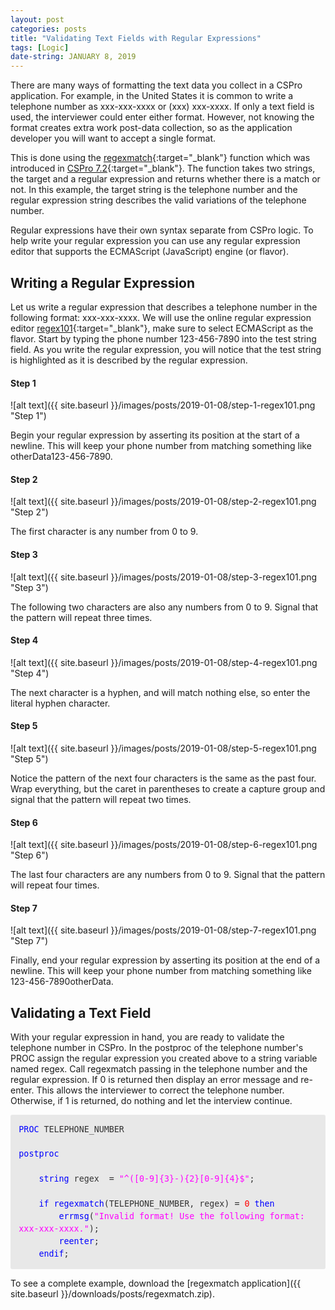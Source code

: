 ```yaml
---
layout: post
categories: posts
title: "Validating Text Fields with Regular Expressions"
tags: [Logic]
date-string: JANUARY 8, 2019
---
```


There are many ways of formatting the text data you collect in a CSPro application. For example, in the United States it is common to write a telephone number as xxx-xxx-xxxx or (xxx) xxx-xxxx. If only a text field is used, the interviewer could enter either format. However, not knowing the format creates extra work post-data collection, so as the application developer you will want to accept a single format.

This is done using the [regexmatch](http://www.csprousers.org/help/CSPro/regexmatch_function.html){:target="_blank"} function which was introduced in [CSPro 7.2](http://www.csprousers.org/help/CSPro/what_is_new_in_cspro_7_2.html){:target="_blank"}. The function takes two strings, the target and a regular expression and returns whether there is a match or not. In this example, the target string is the telephone number and the regular expression string describes the valid variations of the telephone number.

Regular expressions have their own syntax separate from CSPro logic. To help write your regular expression you can use any regular expression editor that supports the ECMAScript (JavaScript) engine (or flavor).

## Writing a Regular Expression
Let us write a regular expression that describes a telephone number in the following format: xxx-xxx-xxxx. We will use the online regular expression editor [regex101](https://regex101.com/){:target="_blank"}, make sure to select ECMAScript as the flavor. Start by typing the phone number 123-456-7890 into the test string field. As you write the regular expression, you will notice that the test string is highlighted as it is described by the regular expression.

#### Step 1
![alt text]({{ site.baseurl }}/images/posts/2019-01-08/step-1-regex101.png "Step 1")
<div>Begin your regular expression by asserting its position at the start of a newline. This will keep your phone number from matching something like otherData123-456-7890.</div>

#### Step 2
![alt text]({{ site.baseurl }}/images/posts/2019-01-08/step-2-regex101.png "Step 2")
<div>The first character is any number from 0 to 9.</div>

#### Step 3
![alt text]({{ site.baseurl }}/images/posts/2019-01-08/step-3-regex101.png "Step 3")
<div>The following two characters are also any numbers from 0 to 9. Signal that the pattern will repeat three times.</div>

#### Step 4
![alt text]({{ site.baseurl }}/images/posts/2019-01-08/step-4-regex101.png "Step 4")
<div>The next character is a hyphen, and will match nothing else, so enter the literal hyphen character.</div>

#### Step 5
![alt text]({{ site.baseurl }}/images/posts/2019-01-08/step-5-regex101.png "Step 5")
<div>Notice the pattern of the next four characters is the same as the past four. Wrap everything, but the caret in parentheses to create a capture group and signal that the pattern will repeat two times.</div>

#### Step 6
![alt text]({{ site.baseurl }}/images/posts/2019-01-08/step-6-regex101.png "Step 6")
<div>The last four characters are any numbers from 0 to 9. Signal that the pattern will repeat four times.</div>

#### Step 7
![alt text]({{ site.baseurl }}/images/posts/2019-01-08/step-7-regex101.png "Step 7")
<div>Finally, end your regular expression by asserting its position at the end of a newline. This will keep your phone number from matching something like 123-456-7890otherData.</div>

## Validating a Text Field
With your regular expression in hand, you are ready to validate the telephone number in CSPro. In the postproc of the telephone number's PROC assign the regular expression you created above to a string variable named regex. Call regexmatch passing in the telephone number and the regular expression. If 0 is returned then display an error message and re-enter. This allows the interviewer to correct the telephone number. Otherwise, if 1 is returned, do nothing and let the interview continue.

<div style="margin: 0px; padding: 1em; 
            border-radius: 3px;
            line-height: 1.5;
            font-family: 'Inconsolata', monospace; font-size: 10pt;
            color: rgb(51, 51, 51);
            background-color: rgb(232, 232, 232);">
    <font color="blue">PROC</font>&nbsp;TELEPHONE_NUMBER<br>
    <br>
    <font color="blue">postproc</font><br>
    <br>
    &nbsp; &nbsp; <font color="blue">string</font>&nbsp;regex &nbsp;= <font color="fuchsia">"^([0-9]{3}-){2}[0-9]{4}$"</font>;<br>
    <br>
    &nbsp; &nbsp; <font color="blue">if</font>&nbsp;<font color="blue">regexmatch</font>(TELEPHONE_NUMBER, regex) = <font color="red">0</font>&nbsp;<font color="blue">then</font><br>
    &nbsp; &nbsp; &nbsp; &nbsp; <font color="blue">errmsg</font>(<font color="fuchsia">"Invalid format! Use the following format: xxx-xxx-xxxx."</font>);<br>
    &nbsp; &nbsp; &nbsp; &nbsp; <font color="blue">reenter</font>;<br>
    &nbsp; &nbsp; <font color="blue">endif</font>;
</div>

To see a complete example, download the [regexmatch application]({{ site.baseurl }}/downloads/posts/regexmatch.zip).
